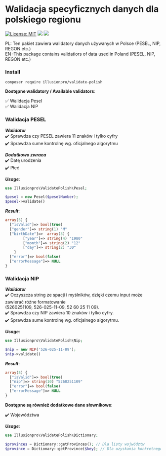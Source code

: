 # Walidacja specyficznych danych dla polskiego regionu

[![License: MIT](https://img.shields.io/badge/License-MIT-yellow.svg)](https://opensource.org/licenses/MIT)
![](https://img.shields.io/github/release/illusionpro/validator.svg)
![](https://img.shields.io/packagist/dt/illusionpro/validator.svg?label=packagist%20downloads)

PL: Ten pakiet zawiera walidatory danych używanych w Polsce (PESEL, NIP, REGON etc.)  
EN :This package contains validatiors of data used in Poland (PESEL, NIP, REGON etc.)  

### Install
```
composer require illusionpro/validate-polish
```  

**Dostępne walidatory / Available validators**:

:white_check_mark: Walidacja Pesel
<br/>:white_check_mark: Walidacja NIP

### Walidacja PESEL

***Walidator***
<br/>:heavy_check_mark: Sprawdza czy PESEL zawiera 11 znaków i tylko cyfry
<br/>:heavy_check_mark: Sprawdza sume kontrolnę wg. oficjalnego algorytmu

***Dodatkowo zwraca***
<br/>:heavy_check_mark: Datę urodzenia
<br/>:heavy_check_mark: Płeć

***Usage***:
```php
use Illusionpro\ValidatePolish\Pesel;  

$pesel = new Pesel($peselNumber);
$pesel->validate()
```
***Result***:
```php
array(5) {
  ["isValid"]=> bool(true)
  ["gender"]=> string(1) "M"
  ["birthDate"]=>  array(3) {
        ["year"]=> string(4) "1980"
        ["month"]=> string(2) "12"
        ["day"]=> string(2) "30"
    }
  ["error"]=> bool(false)
  ["errorMessage"]=> NULL
}
```  

### Walidacja NIP  

***Walidator***
<br/>:heavy_check_mark: Oczyszcza string ze spacji i myślników, dzięki czemu input może zawierać różne formatowanie<br/>(5260251109, 526-025-11-09, 52 60 25 11 09).
<br/>:heavy_check_mark: Sprawdza czy NIP zawiera 10 znaków i tylko cyfry.
<br/>:heavy_check_mark: Sprawdza sume kontrolnę wg. oficjalnego algorytmu.

***Usage***:
```php
use Illusionpro\ValidatePolish\Nip;  

$nip = new NIP('526-025-11-09');
$nip->validate()
```
***Result***:
```php
array(5) {
  ["isValid"]=> bool(true)
  ["nip"]=> string(10) "5260251109"
  ["error"]=> bool(false)
  ["errorMessage"]=> NULL
}
```  

**Dostępne są również dodatkowe dane słownikowe**:  

:heavy_check_mark: Województwa

***Usage***:
```php
use Illusionpro\ValidatePolish\Dictionary;  

$provinces = Dictionary::getProvinces(); // Dla listy wojwództw
$province = Dictionary::getProvince($key); // Dla uzyskania konkretnego województwa na podstawie klucza z tablicy 
```
